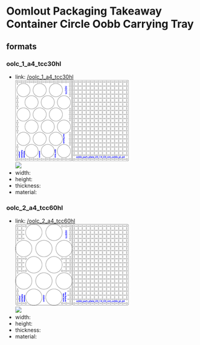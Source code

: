 # Oomlout Packaging Takeaway Container Circle Oobb Carrying Tray


## formats

### oolc_1_a4_tcc30hl
* link: [/oolc_1_a4_tcc30hl](oolc_1_a4_tcc30hl)  
![](oolc_1_a4_tcc30hl/working_300.png)  
![](oolc_1_a4_tcc30hl/image_300.jpg)  
* width:   
* height:   
* thickness:   
* material:   
 

### oolc_2_a4_tcc60hl
* link: [/oolc_2_a4_tcc60hl](oolc_2_a4_tcc60hl)  
![](oolc_2_a4_tcc60hl/working_300.png)  
![](oolc_2_a4_tcc60hl/image_300.jpg)  
* width:   
* height:   
* thickness:   
* material:   
 
